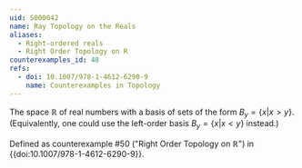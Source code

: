 ```yaml
---
uid: S000042
name: Ray Topology on the Reals
aliases:
  - Right-ordered reals
  - Right Order Topology on R
counterexamples_id: 48
refs:
  - doi: 10.1007/978-1-4612-6290-9 
    name: Counterexamples in Topology
---
```

The space $\mathbb{R}$ of real numbers with a basis of sets of the form
$B_y=\{x|x>y\}$.
(Equivalently, one could use the left-order basis $B_y=\{x|x<y\}$ instead.)

Defined as counterexample #50 ("Right Order Topology on $\mathbb R$")
in {{doi:10.1007/978-1-4612-6290-9}}.

